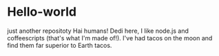 # Hello-world
just another repositoty
Hai humans!
Dedi here, I like node.js and coffeescripts (that's what I'm made of!).
I've had tacos on the moon and find them far superior to Earth tacos.

